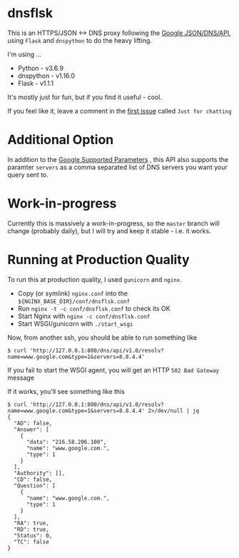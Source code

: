 # dnsflsk
This is an HTTPS/JSON <-> DNS proxy following the [Google JSON/DNS/API](https://developers.google.com/speed/public-dns/docs/doh/json),
using `Flask` and `dnspython` to do the heavy lifting.

I'm using ...

* Python - v3.6.9
* dnspython - v1.16.0
* Flask - v1.1.1

It's mostly just for fun, but if you find it useful - cool.

If you feel like it, leave a comment in the [first issue](https://github.com/james-stevens/dnsflsk/issues/1) called `Just for chatting`


# Additional Option

In addition to the [Google Supported Parameters](https://developers.google.com/speed/public-dns/docs/doh/json#supported_parameters)
, this API also supports the paramter `servers` as a comma separated list of DNS servers
you want your query sent to.


# Work-in-progress

Currently this is massively a work-in-progress, so the `master` branch will change (probably daily),
but I will try and keep it stable - i.e. it works.


# Running at Production Quality

To run this at production quality, I used `gunicorn` and `nginx`.

* Copy (or symlink) `nginx.conf` into the `${NGINX_BASE_DIR}/conf/dnsflsk.conf`
* Run `nginx -t -c conf/dnsflsk.conf` to check its OK
* Start Nginx with `nginx -c conf/dnsflsk.conf`
* Start WSGI/gunicorn with `./start_wsgi`

Now, from another ssh, you should be able to run something like

```
$ curl 'http://127.0.0.1:800/dns/api/v1.0/resolv?name=www.google.com&type=1&servers=8.8.4.4'
```
If you fail to start the WSGI agent, you will get an HTTP `502 Bad Gateway` message

If it works, you'll see something like this
```
$ curl 'http://127.0.0.1:800/dns/api/v1.0/resolv?name=www.google.com&type=1&servers=8.8.4.4' 2>/dev/null | jq
{
  "AD": false,
  "Answer": [
    {
      "data": "216.58.206.100",
      "name": "www.google.com.",
      "type": 1
    }
  ],
  "Authority": [],
  "CD": false,
  "Question": [
    {
      "name": "www.google.com.",
      "type": 1
    }
  ],
  "RA": true,
  "RD": true,
  "Status": 0,
  "TC": false
}
```
